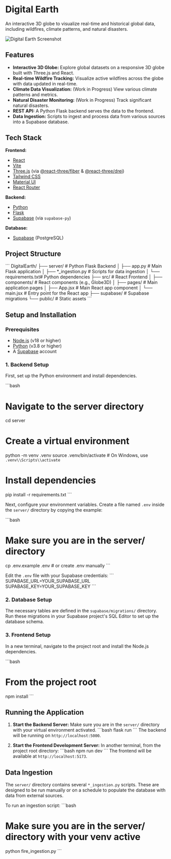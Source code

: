 # Digital Earth

An interactive 3D globe to visualize real-time and historical global data, including wildfires, climate patterns, and natural disasters.

![Digital Earth Screenshot](<placeholder_for_screenshot.png>)

## Features

- **Interactive 3D Globe:** Explore global datasets on a responsive 3D globe built with Three.js and React.
- **Real-time Wildfire Tracking:** Visualize active wildfires across the globe with data updated in real-time.
- **Climate Data Visualization:** (Work in Progress) View various climate patterns and metrics.
- **Natural Disaster Monitoring:** (Work in Progress) Track significant natural disasters.
- **REST API:** A Python Flask backend serves the data to the frontend.
- **Data Ingestion:** Scripts to ingest and process data from various sources into a Supabase database.

## Tech Stack

**Frontend:**
- [React](https://reactjs.org/)
- [Vite](https://vitejs.dev/)
- [Three.js](https://threejs.org/) (via [@react-three/fiber](https://docs.pmnd.rs/react-three-fiber/getting-started/introduction) & [@react-three/drei](https://github.com/pmndrs/drei))
- [Tailwind CSS](https://tailwindcss.com/)
- [Material UI](https://mui.com/)
- [React Router](https://reactrouter.com/)

**Backend:**
- [Python](https://www.python.org/)
- [Flask](https://flask.palletsprojects.com/)
- [Supabase](https://supabase.io/) (via `supabase-py`)

**Database:**
- [Supabase](https://supabase.io/) (PostgreSQL)

## Project Structure
\`\`\`
DigitalEarth/
├── server/             # Python Flask Backend
│   ├── app.py          # Main Flask application
│   ├── *_ingestion.py  # Scripts for data ingestion
│   └── requirements.txt# Python dependencies
├── src/                # React Frontend
│   ├── components/     # React components (e.g., Globe3D)
│   ├── pages/          # Main application pages
│   ├── App.jsx         # Main React app component
│   └── main.jsx        # Entry point for the React app
├── supabase/           # Supabase migrations
└── public/             # Static assets
\`\`\`

## Setup and Installation

### Prerequisites
- [Node.js](https://nodejs.org/en/) (v18 or higher)
- [Python](https://www.python.org/downloads/) (v3.8 or higher)
- A [Supabase](https://supabase.com/) account

### 1. Backend Setup

First, set up the Python environment and install dependencies.

\`\`\`bash
# Navigate to the server directory
cd server

# Create a virtual environment
python -m venv .venv
source .venv/bin/activate  # On Windows, use `.venv\\Scripts\\activate`

# Install dependencies
pip install -r requirements.txt
\`\`\`

Next, configure your environment variables. Create a file named `.env` inside the `server/` directory by copying the example:

\`\`\`bash
# Make sure you are in the server/ directory
cp .env.example .env  # or create .env manually
\`\`\`

Edit the `.env` file with your Supabase credentials:
\`\`\`
SUPABASE_URL=YOUR_SUPABASE_URL
SUPABASE_KEY=YOUR_SUPABASE_KEY
\`\`\`

### 2. Database Setup

The necessary tables are defined in the `supabase/migrations/` directory. Run these migrations in your Supabase project's SQL Editor to set up the database schema.

### 3. Frontend Setup

In a new terminal, navigate to the project root and install the Node.js dependencies.

\`\`\`bash
# From the project root
npm install
\`\`\`

## Running the Application

1.  **Start the Backend Server:**
    Make sure you are in the `server/` directory with your virtual environment activated.
    \`\`\`bash
    flask run
    \`\`\`
    The backend will be running on `http://localhost:5000`.

2.  **Start the Frontend Development Server:**
    In another terminal, from the project root directory:
    \`\`\`bash
    npm run dev
    \`\`\`
    The frontend will be available at `http://localhost:5173`.

## Data Ingestion

The `server/` directory contains several `*_ingestion.py` scripts. These are designed to be run manually or on a schedule to populate the database with data from external sources.

To run an ingestion script:
\`\`\`bash
# Make sure you are in the server/ directory with your venv active
python fire_ingestion.py
\`\`\`
